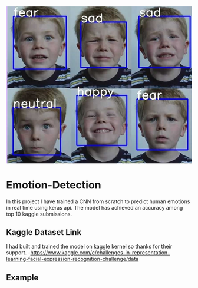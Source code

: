 ![Preview](preview.jpg)
# Emotion-Detection
In this project I have trained a CNN from scratch to predict human emotions in real time using keras api. The model has achieved an accuracy among top 10 kaggle submissions.
## Kaggle Dataset Link
I had built and trained the model on kaggle kernel so thanks for their support.
-https://www.kaggle.com/c/challenges-in-representation-learning-facial-expression-recognition-challenge/data
## Example
